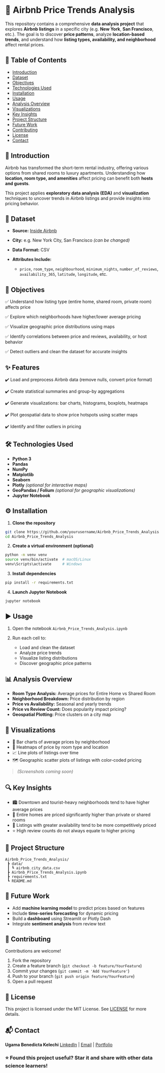 # 🏡 Airbnb Price Trends Analysis

This repository contains a comprehensive **data analysis project** that explores **Airbnb listings** in a specific city (e.g. **New York**, **San Francisco**, etc.). The goal is to discover **price patterns**, analyze **location-based trends**, and understand how **listing types, availability, and neighborhood** affect rental prices.



## 📑 Table of Contents

* [Introduction](#introduction)
* [Dataset](#dataset)
* [Objectives](#objectives)
* [Technologies Used](#technologies-used)
* [Installation](#installation)
* [Usage](#usage)
* [Analysis Overview](#analysis-overview)
* [Visualizations](#visualizations)
* [Key Insights](#key-insights)
* [Project Structure](#project-structure)
* [Future Work](#future-work)
* [Contributing](#contributing)
* [License](#license)
* [Contact](#contact)



## 📝 Introduction

Airbnb has transformed the short-term rental industry, offering various options from shared rooms to luxury apartments. Understanding how **location, room type, and amenities** affect pricing can benefit both **hosts and guests**.

This project applies **exploratory data analysis (EDA)** and **visualization** techniques to uncover trends in Airbnb listings and provide insights into pricing behavior.



## 📂 Dataset

* **Source:** [Inside Airbnb]()
* **City:** e.g. New York City, San Francisco *(can be changed)*
* **Data Format:** CSV
* **Attributes Include:**

  * `price`, `room_type`, `neighbourhood`, `minimum_nights`, `number_of_reviews`, `availability_365`, `latitude`, `longitude`, etc.



## 🎯 Objectives

✅ Understand how listing type (entire home, shared room, private room) affects price

✅ Explore which neighborhoods have higher/lower average pricing

✅ Visualize geographic price distributions using maps

✅ Identify correlations between price and reviews, availability, or host behavior

✅ Detect outliers and clean the dataset for accurate insights



## ✨ Features

✔️ Load and preprocess Airbnb data (remove nulls, convert price format)

✔️ Create statistical summaries and group-by aggregations

✔️ Generate visualizations: bar charts, histograms, boxplots, heatmaps

✔️ Plot geospatial data to show price hotspots using scatter maps

✔️ Identify and filter outliers in pricing



## 🛠️ Technologies Used

* **Python 3**
* **Pandas**
* **NumPy**
* **Matplotlib**
* **Seaborn**
* **Plotly** *(optional for interactive maps)*
* **GeoPandas / Folium** *(optional for geographic visualizations)*
* **Jupyter Notebook**



## ⚙️ Installation

1. **Clone the repository**

```bash
git clone https://github.com/yourusername/Airbnb_Price_Trends_Analysis.git
cd Airbnb_Price_Trends_Analysis
```

2. **Create a virtual environment (optional)**

```bash
python -m venv venv
source venv/bin/activate  # macOS/Linux
venv\Scripts\activate     # Windows
```

3. **Install dependencies**

```bash
pip install -r requirements.txt
```

4. **Launch Jupyter Notebook**

```bash
jupyter notebook
```



## ▶️ Usage

1. Open the notebook `Airbnb_Price_Trends_Analysis.ipynb`
2. Run each cell to:

   * Load and clean the dataset
   * Analyze price trends
   * Visualize listing distributions
   * Discover geographic price patterns



## 📊 Analysis Overview

* **Room Type Analysis:** Average prices for Entire Home vs Shared Room
* **Neighborhood Breakdown:** Price distribution by region
* **Price vs Availability:** Seasonal and yearly trends
* **Price vs Review Count:** Does popularity impact pricing?
* **Geospatial Plotting:** Price clusters on a city map



## 📸 Visualizations

* 📌 Bar charts of average prices by neighborhood
* 📍 Heatmaps of price by room type and location
* 📈 Line plots of listings over time
* 🗺️ Geographic scatter plots of listings with color-coded pricing

> *(Screenshots coming soon)*



## 🔍 Key Insights

* 🏙️ Downtown and tourist-heavy neighborhoods tend to have higher average prices
* 🛌 Entire homes are priced significantly higher than private or shared rooms
* 📆 Listings with greater availability tend to be more competitively priced
* ⭐️ High review counts do not always equate to higher pricing



## 📁 Project Structure

```
Airbnb_Price_Trends_Analysis/
 ┣ data/
 ┃ ┗ airbnb_city_data.csv
 ┣ Airbnb_Price_Trends_Analysis.ipynb
 ┣ requirements.txt
 ┗ README.md
```



## 🚀 Future Work

* Add **machine learning model** to predict prices based on features
* Include **time-series forecasting** for dynamic pricing
* Build a **dashboard** using Streamlit or Plotly Dash
* Integrate **sentiment analysis** from review text



## 🤝 Contributing

Contributions are welcome!

1. Fork the repository
2. Create a feature branch (`git checkout -b feature/YourFeature`)
3. Commit your changes (`git commit -m 'Add YourFeature'`)
4. Push to your branch (`git push origin feature/YourFeature`)
5. Open a pull request



## 📄 License

This project is licensed under the MIT License. See [LICENSE](LICENSE) for more details.



## 📬 Contact

**Ugama Benedicta Kelechi**
[LinkedIn](www.linkedin.com/in/ugama-benedicta-kelechi-codergirl-103041300) | [Email](mailto:ugamakelechi501@gmail.com) | [Portfolio](#)



### ⭐️ Found this project useful? Star it and share with other data science learners!


